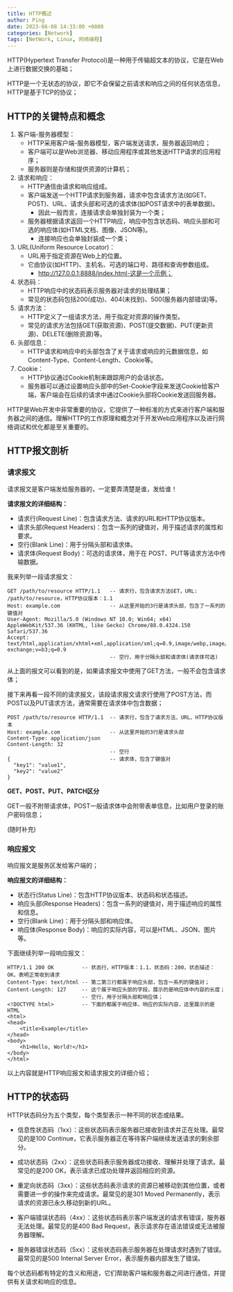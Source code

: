```yaml
---
title: HTTP概述
author: Ping
date: 2023-06-08 14:33:00 +0800
categories: [Network]
tags: [NetWork, Linux, 网络编程]
---
```


HTTP(Hypertext Transfer Protocol)是一种用于传输超文本的协议，它是在Web上进行数据交换的基础；

HTTP是一个无状态的协议，即它不会保留之前请求和响应之间的任何状态信息，HTTP是基于TCP的协议；

## HTTP的关键特点和概念

1. 客户端-服务器模型：
   - HTTP采用客户端-服务器模型，客户端发送请求，服务器返回响应；
   - 客户端可以是Web浏览器、移动应用程序或其他发送HTTP请求的应用程序；
   - 服务器则是存储和提供资源的计算机；
2. 请求和响应：
   - HTTP通信由请求和响应组成。
   - 客户端发送一个HTTP请求到服务器，请求中包含请求方法(如GET、POST)、URL、请求头部和可选的请求体(如POST请求中的表单数据)。
     - 因此一般而言，连接请求会单独封装为一个类；
   - 服务器根据请求返回一个HTTP响应，响应中包含状态码、响应头部和可选的响应体(如HTML文档、图像、JSON等)。
     - 连接响应也会单独封装成一个类；
3. URL(Uniform Resource Locator)：
   - URL用于指定资源在Web上的位置。
   - 它由协议(如HTTP)、主机名、可选的端口号、路径和查询参数组成。
     - http://127.0.0.1:8888/index.html-这是一个示例；
4. 状态码：
   - HTTP响应中的状态码表示服务器对请求的处理结果；
   - 常见的状态码包括200(成功)、404(未找到)、500(服务器内部错误)等。
5. 请求方法：
   - HTTP定义了一组请求方法，用于指定对资源的操作类型。
   - 常见的请求方法包括GET(获取资源)、POST(提交数据)、PUT(更新资源)、DELETE(删除资源)等。
6. 头部信息：
   - HTTP请求和响应中的头部包含了关于请求或响应的元数据信息，如Content-Type、Content-Length、Cookie等。
7. Cookie：
   - HTTP协议通过Cookie机制来跟踪用户的会话状态。
   - 服务器可以通过设置响应头部中的Set-Cookie字段来发送Cookie给客户端，客户端会在后续的请求中通过Cookie头部将Cookie发送回服务器。

HTTP是Web开发中非常重要的协议，它提供了一种标准的方式来进行客户端和服务器之间的通信。理解HTTP的工作原理和概念对于开发Web应用程序以及进行网络调试和优化都是至关重要的。

## HTTP报文剖析

### 请求报文

请求报文是客户端发给服务器的，一定要弄清楚是谁，发给谁！

**请求报文的详细结构：**

- 请求行(Request Line)：包含请求方法、请求的URL和HTTP协议版本。
- 请求头部(Request Headers)：包含一系列的键值对，用于描述请求的属性和要求。
- 空行(Blank Line)：用于分隔头部和请求体。
- 请求体(Request Body)：可选的请求体，用于在 POST、PUT等请求方法中传输数据。

我来列举一段请求报文：

```
GET /path/to/resource HTTP/1.1   -- 请求行，包含请求方法GET，URL: /path/to/resource，HTTP协议版本：1.1
Host: example.com                -- 从这里开始的3行是请求头部，包含了一系列的键值对
User-Agent: Mozilla/5.0 (Windows NT 10.0; Win64; x64) AppleWebKit/537.36 (KHTML, like Gecko) Chrome/88.0.4324.150 Safari/537.36
Accept: text/html,application/xhtml+xml,application/xml;q=0.9,image/webp,image/apng,*/*;q=0.8,application/signed-exchange;v=b3;q=0.9
                                 -- 空行，用于分隔头部和请求体(请求体可选)
```

从上面的报文可以看到的是，如果请求报文中使用了GET方法，一般不会包含请求体；

接下来再看一段不同的请求报文，该段请求报文请求行使用了POST方法，而POST以及PUT请求方法，通常需要在请求体中包含数据；

```
POST /path/to/resource HTTP/1.1  -- 请求行，包含了请求方法、URL、HTTP协议版本
Host: example.com                -- 从这里开始的3行是请求头部
Content-Type: application/json
Content-Length: 32
                                 -- 空行
{                                -- 请求体，包含了键值对
  "key1": "value1",
  "key2": "value2"
}
```

**GET、POST、PUT、PATCH区分**

GET一般不附带请求体，POST一般请求体中会附带表单信息，比如用户登录的账户密码信息；

(随时补充)

### 响应报文

响应报文是服务区发给客户端的；

**响应报文的详细结构：**

- 状态行(Status Line)：包含HTTP协议版本、状态码和状态描述。
- 响应头部(Response Headers)：包含一系列的键值对，用于描述响应的属性和信息。
- 空行(Blank Line)：用于分隔头部和响应体。
- 响应体(Response Body)：响应的实际内容，可以是HTML、JSON、图片等。

下面继续列举一段响应报文：

```
HTTP/1.1 200 OK         -- 状态行，HTTP版本：1.1，状态码：200，状态描述：OK，表明正常收到请求
Content-Type: text/html	-- 第二第三行都属于响应头部，包含一系列的键值对；
Content-Length: 127     -- 这个属于响应头部的字段，展示的是响应体中内容的长度；
                        -- 空行，用于分隔头部和响应体；
<!DOCTYPE html>         -- 下面的都属于响应体，响应的实际内容，这里展示的是HTML
<html>
<head>
    <title>Example</title>
</head>
<body>
    <h1>Hello, World!</h1>
</body>
</html>
```

以上内容就是HTTP响应报文和请求报文的详细介绍；

## HTTP的状态码

HTTP状态码分为五个类型，每个类型表示一种不同的状态或结果。

- 信息性状态码（1xx）：这些状态码表示服务器已接收到请求并正在处理。最常见的是100 Continue，它表示服务器正在等待客户端继续发送请求的剩余部分。

- 成功状态码（2xx）：这些状态码表示服务器成功接收、理解并处理了请求。最常见的是200 OK，表示请求已成功处理并返回相应的资源。

- 重定向状态码（3xx）：这些状态码表示请求的资源已被移动到其他位置，或者需要进一步的操作来完成请求。最常见的是301 Moved Permanently，表示请求的资源已永久移动到新的URL。

- 客户端错误状态码（4xx）：这些状态码表示客户端发送的请求有错误，服务器无法处理。最常见的是400 Bad Request，表示请求存在语法错误或无法被服务器理解。

- 服务器错误状态码（5xx）：这些状态码表示服务器在处理请求时遇到了错误。最常见的是500 Internal Server Error，表示服务器内部发生了错误。

每个状态码都有特定的含义和用途，它们帮助客户端和服务器之间进行通信，并提供有关请求和响应的信息。
